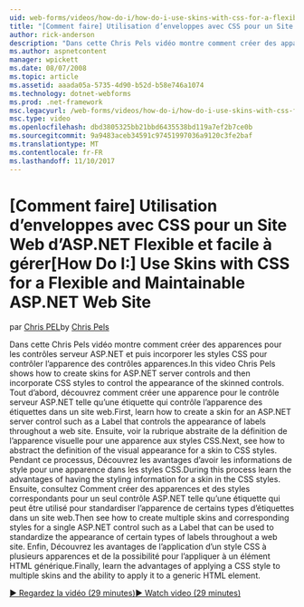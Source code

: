 ```yaml
---
uid: web-forms/videos/how-do-i/how-do-i-use-skins-with-css-for-a-flexible-and-maintainable-aspnet-web-site
title: "[Comment faire] Utilisation d’enveloppes avec CSS pour un Site Web ASP.NET Flexible et facile à gérer | Documents Microsoft"
author: rick-anderson
description: "Dans cette Chris Pels vidéo montre comment créer des apparences pour les contrôles serveur ASP.NET et puis incorporer les styles CSS pour contrôler l’apparence de l’apparence contr..."
ms.author: aspnetcontent
manager: wpickett
ms.date: 08/07/2008
ms.topic: article
ms.assetid: aaada05a-5735-4d90-b52d-b58e746a1074
ms.technology: dotnet-webforms
ms.prod: .net-framework
msc.legacyurl: /web-forms/videos/how-do-i/how-do-i-use-skins-with-css-for-a-flexible-and-maintainable-aspnet-web-site
msc.type: video
ms.openlocfilehash: dbd3805325bb21bbd6435538bd119a7ef2b7ce0b
ms.sourcegitcommit: 9a9483aceb34591c97451997036a9120c3fe2baf
ms.translationtype: MT
ms.contentlocale: fr-FR
ms.lasthandoff: 11/10/2017
---
```

<a name="how-do-i-use-skins-with-css-for-a-flexible-and-maintainable-aspnet-web-site"></a><span data-ttu-id="12fd1-103">[Comment faire] Utilisation d’enveloppes avec CSS pour un Site Web d’ASP.NET Flexible et facile à gérer</span><span class="sxs-lookup"><span data-stu-id="12fd1-103">[How Do I:] Use Skins with CSS for a Flexible and Maintainable ASP.NET Web Site</span></span>
====================
<span data-ttu-id="12fd1-104">par [Chris PEL](https://twitter.com/chrispels)</span><span class="sxs-lookup"><span data-stu-id="12fd1-104">by [Chris Pels](https://twitter.com/chrispels)</span></span>

<span data-ttu-id="12fd1-105">Dans cette Chris Pels vidéo montre comment créer des apparences pour les contrôles serveur ASP.NET et puis incorporer les styles CSS pour contrôler l’apparence des contrôles apparences.</span><span class="sxs-lookup"><span data-stu-id="12fd1-105">In this video Chris Pels shows how to create skins for ASP.NET server controls and then incorporate CSS styles to control the appearance of the skinned controls.</span></span> <span data-ttu-id="12fd1-106">Tout d’abord, découvrez comment créer une apparence pour le contrôle serveur ASP.NET telle qu’une étiquette qui contrôle l’apparence des étiquettes dans un site web.</span><span class="sxs-lookup"><span data-stu-id="12fd1-106">First, learn how to create a skin for an ASP.NET server control such as a Label that controls the appearance of labels throughout a web site.</span></span> <span data-ttu-id="12fd1-107">Ensuite, voir la rubrique abstraite de la définition de l’apparence visuelle pour une apparence aux styles CSS.</span><span class="sxs-lookup"><span data-stu-id="12fd1-107">Next, see how to abstract the definition of the visual appearance for a skin to CSS styles.</span></span> <span data-ttu-id="12fd1-108">Pendant ce processus, Découvrez les avantages d’avoir les informations de style pour une apparence dans les styles CSS.</span><span class="sxs-lookup"><span data-stu-id="12fd1-108">During this process learn the advantages of having the styling information for a skin in the CSS styles.</span></span> <span data-ttu-id="12fd1-109">Ensuite, consultez Comment créer des apparences et des styles correspondants pour un seul contrôle ASP.NET telle qu’une étiquette qui peut être utilisé pour standardiser l’apparence de certains types d’étiquettes dans un site web.</span><span class="sxs-lookup"><span data-stu-id="12fd1-109">Then see how to create multiple skins and corresponding styles for a single ASP.NET control such as a Label that can be used to standardize the appearance of certain types of labels throughout a web site.</span></span> <span data-ttu-id="12fd1-110">Enfin, Découvrez les avantages de l’application d’un style CSS à plusieurs apparences et de la possibilité pour l’appliquer à un élément HTML générique.</span><span class="sxs-lookup"><span data-stu-id="12fd1-110">Finally, learn the advantages of applying a CSS style to multiple skins and the ability to apply it to a generic HTML element.</span></span>

[<span data-ttu-id="12fd1-111">&#9654; Regardez la vidéo (29 minutes)</span><span class="sxs-lookup"><span data-stu-id="12fd1-111">&#9654; Watch video (29 minutes)</span></span>](https://channel9.msdn.com/Blogs/ASP-NET-Site-Videos/how-do-i-use-skins-with-css-for-a-flexible-and-maintainable-aspnet-web-site)
